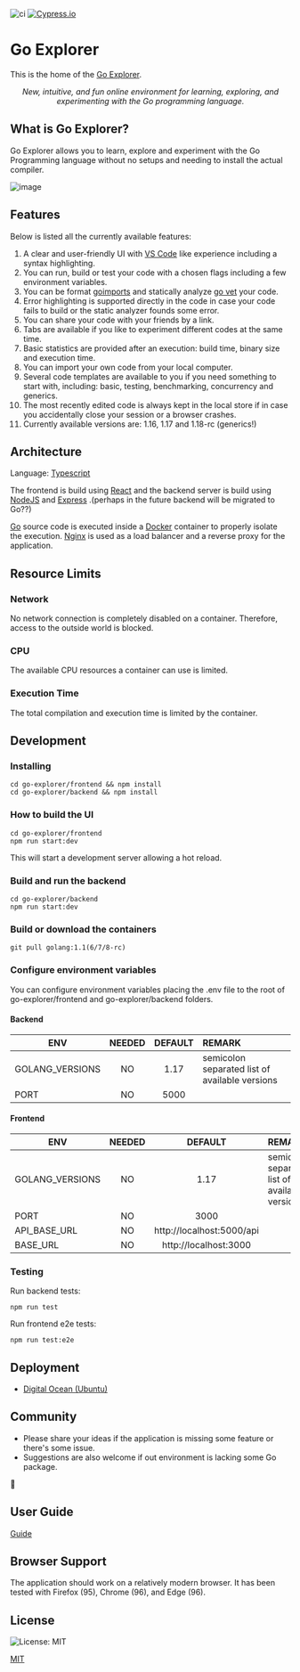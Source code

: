 ![ci](https://github.com/mikeleppane/go-explorer/actions/workflows/ci.yml/badge.svg)
[![Cypress.io](https://img.shields.io/badge/tested%20with-Cypress-04C38E.svg)](https://www.cypress.io/)

# Go Explorer

This is the home of the [Go Explorer][website].

[website]: https://golangexplorer.org/

<div align="center"><i>New, intuitive, and fun online environment for learning, exploring, and experimenting with the 
Go programming language.</i></div>

## What is Go Explorer?

Go Explorer allows you to learn, explore and experiment with the Go Programming language without no setups and needing
to install the actual compiler.

![image](https://drive.google.com/uc?export=view&id=1DgrftRIvyZILpNQ6T_Z39BTX0I_z0mVS)

## Features

Below is listed all the currently available features:

1. A clear and user-friendly UI with [VS Code] like experience including a syntax highlighting.
2. You can run, build or test your code with a chosen flags including a few environment variables.
3. You can be format [goimports] and statically analyze [go vet] your code.
4. Error highlighting is supported directly in the code in case your code fails to build or the static analyzer founds
   some error.
5. You can share your code with your friends by a link.
6. Tabs are available if you like to experiment different codes at the same time.
7. Basic statistics are provided after an execution: build time, binary size and execution time.
8. You can import your own code from your local computer.
9. Several code templates are available to you if you need something to start with, including:
   basic, testing, benchmarking, concurrency and generics.
10. The most recently edited code is always kept in the local store if in case you accidentally close your session or a
    browser crashes.
11. Currently available versions are: 1.16, 1.17 and 1.18-rc (generics!)

[VS Code]: https://github.com/microsoft/vscode

[goimports]: https://pkg.go.dev/golang.org/x/tools/cmd/goimports

[go vet]: https://pkg.go.dev/cmd/vet

## Architecture

Language: [Typescript][typescript]

The frontend is build using [React][react] and the backend server is build using [NodeJS][nodejs] and [Express][express]
.(perhaps in the future backend will be migrated to Go??)

[Go][go] source code is executed inside a [Docker][docker] container to properly isolate the execution.
[Nginx][nginx] is used as a load balancer and a reverse proxy for the application.

[typescript]: https://www.typescriptlang.org/

[react]: https://reactjs.org/

[nodejs]: https://nodejs.org/en/

[express]: https://expressjs.com/

[go]: https://go.dev/

[docker]: https://www.docker.com/

[nginx]: https://www.nginx.com/

## Resource Limits

### Network

No network connection is completely disabled on a container. Therefore, access to the outside world is blocked.

### CPU

The available CPU resources a container can use is limited.

### Execution Time

The total compilation and execution time is limited by the container.

## Development

### Installing

```
cd go-explorer/frontend && npm install
cd go-explorer/backend && npm install
```

### How to build the UI

```
cd go-explorer/frontend
npm run start:dev
```

This will start a development server allowing a hot reload.

### Build and run the backend

```
cd go-explorer/backend
npm run start:dev
```

### Build or download the containers

```
git pull golang:1.1(6/7/8-rc)
```

### Configure environment variables

You can configure environment variables placing the .env file to the root of go-explorer/frontend and
go-explorer/backend folders.

#### Backend

| ENV     | NEEDED |  DEFAULT  | REMARK                                         |
|---------|:------:|:---------:|:-----------------------------------------------|
| GOLANG_VERSIONS |   NO   | 1.17 | semicolon separated list of available versions |
| PORT    |   NO   |   5000    |                                                |

#### Frontend

| ENV             | NEEDED |          DEFAULT          | REMARK                                         |
|-----------------|:------:|:-------------------------:|:-----------------------------------------------|
| GOLANG_VERSIONS |   NO   |           1.17            | semicolon separated list of available versions |
| PORT            |   NO   |           3000            |                                                |
| API_BASE_URL    |   NO   | http://localhost:5000/api |                                                |
| BASE_URL        |   NO   |   http://localhost:3000   |                                                |

### Testing

Run backend tests:

```
npm run test
```

Run frontend e2e tests:

```
npm run test:e2e
```

## Deployment

* [Digital Ocean (Ubuntu)](https://www.digitalocean.com/products/droplets/)

## Community

* Please share your ideas if the application is missing some feature or there's some issue.
* Suggestions are also welcome if out environment is lacking some Go package.

:pray:

## User Guide

[Guide](https://golangexplorer.org/help)

## Browser Support

The application should work on a relatively modern browser. It has been tested with Firefox (95), Chrome (96), and
Edge (96).

## License

![License: MIT](https://img.shields.io/badge/License-MIT-blue.svg)

[MIT](./LICENSE.md)
